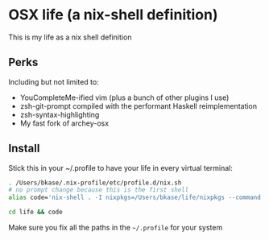# OSX life (a nix-shell definition)

This is my life as a nix shell definition

## Perks

Including but not limited to:

* YouCompleteMe-ified vim (plus a bunch of other plugins I use)
* zsh-git-prompt compiled with the performant Haskell reimplementation
* zsh-syntax-highlighting
* My fast fork of archey-osx

## Install

Stick this in your ~/.profile to have your life in every virtual terminal:

```bash
. /Users/bkase/.nix-profile/etc/profile.d/nix.sh
# no prompt change because this is the first shell
alias code='nix-shell . -I nixpkgs=/Users/bkase/life/nixpkgs --command "exec zsh; return"'

cd life && code
```

Make sure you fix all the paths in the `~/.profile` for your system

